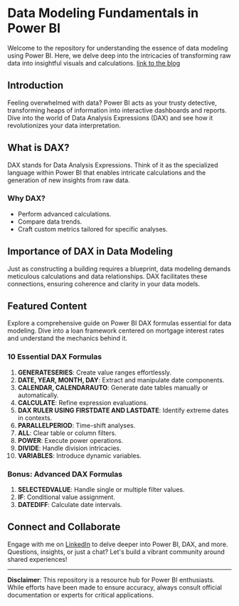 # Data Modeling Fundamentals in Power BI

Welcome to the repository for understanding the essence of data modeling using Power BI. Here, we delve deep into the intricacies of transforming raw data into insightful visuals and calculations.
[link to the blog](https://medium.com/@pateljeet499/speak-sql-harnessing-openai-for-effortless-natural-language-querying-c09b776455ee)
## Introduction
Feeling overwhelmed with data? Power BI acts as your trusty detective, transforming heaps of information into interactive dashboards and reports. Dive into the world of Data Analysis Expressions (DAX) and see how it revolutionizes your data interpretation.

## What is DAX?
DAX stands for Data Analysis Expressions. Think of it as the specialized language within Power BI that enables intricate calculations and the generation of new insights from raw data.

### Why DAX?
- Perform advanced calculations.
- Compare data trends.
- Craft custom metrics tailored for specific analyses.

## Importance of DAX in Data Modeling
Just as constructing a building requires a blueprint, data modeling demands meticulous calculations and data relationships. DAX facilitates these connections, ensuring coherence and clarity in your data models.

## Featured Content
Explore a comprehensive guide on Power BI DAX formulas essential for data modeling. Dive into a loan framework centered on mortgage interest rates and understand the mechanics behind it.

### 10 Essential DAX Formulas
1. **GENERATESERIES**: Create value ranges effortlessly.
2. **DATE, YEAR, MONTH, DAY**: Extract and manipulate date components.
3. **CALENDAR, CALENDARAUTO**: Generate date tables manually or automatically.
4. **CALCULATE**: Refine expression evaluations.
5. **DAX RULER USING FIRSTDATE AND LASTDATE**: Identify extreme dates in contexts.
6. **PARALLELPERIOD**: Time-shift analyses.
7. **ALL**: Clear table or column filters.
8. **POWER**: Execute power operations.
9. **DIVIDE**: Handle division intricacies.
10. **VARIABLES**: Introduce dynamic variables.

### Bonus: Advanced DAX Formulas
1. **SELECTEDVALUE**: Handle single or multiple filter values.
2. **IF**: Conditional value assignment.
3. **DATEDIFF**: Calculate date intervals.

## Connect and Collaborate
Engage with me on [LinkedIn](https://www.linkedin.com/in/jeetpattel/) to delve deeper into Power BI, DAX, and more. Questions, insights, or just a chat? Let's build a vibrant community around shared experiences!

---

**Disclaimer**: This repository is a resource hub for Power BI enthusiasts. While efforts have been made to ensure accuracy, always consult official documentation or experts for critical applications.
